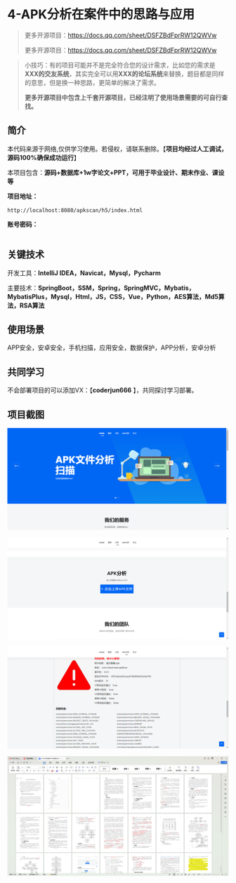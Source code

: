 # 4-APK分析在案件中的思路与应用



> 更多开源项目：https://docs.qq.com/sheet/DSFZBdFprRW12QWVw
>
> 更多开源项目：https://docs.qq.com/sheet/DSFZBdFprRW12QWVw

> 小技巧：有的项目可能并不是完全符合您的设计需求，比如您的需求是**XXX的交友系统**，其实完全可以用**XXX的论坛系统**来替换，题目都是同样的意思，但是换一种思路，更简单的解决了需求。
>
> **更多开源项目中包含上千套开源项目，已经注明了使用场景需要的可自行查找。**



## 简介

本代码来源于网络,仅供学习使用。若侵权，请联系删除。【**项目均经过人工调试，源码100%确保成功运行**】

本项目包含：**源码+数据库+1w字论文+PPT，可用于毕业设计、期末作业、课设等**

**项目地址：**

```
http://localhost:8080/apkscan/h5/index.html

```

**账号密码：**

```

```



## 关键技术

开发工具：**IntelliJ IDEA，Navicat，Mysql，Pycharm**

主要技术：**SpringBoot，SSM，Spring，SpringMVC，Mybatis，MybatisPlus，Mysql，Html，JS，CSS，Vue，Python，AES算法，Md5算法，RSA算法**



## 使用场景

APP安全，安卓安全，手机扫描，应用安全，数据保护，APP分析，安卓分析



## 共同学习

不会部署项目的可以添加VX：【**coderjun666**  】，共同探讨学习部署。



## 项目截图

![image-20240809224446727](./项目截图/image-20240809224446727.png)

![image-20240809224455963](./项目截图/image-20240809224455963.png)

![image-20240809224522288](./项目截图/image-20240809224522288.png)

![image-20240809224552652](./项目截图/image-20240809224552652.png)
